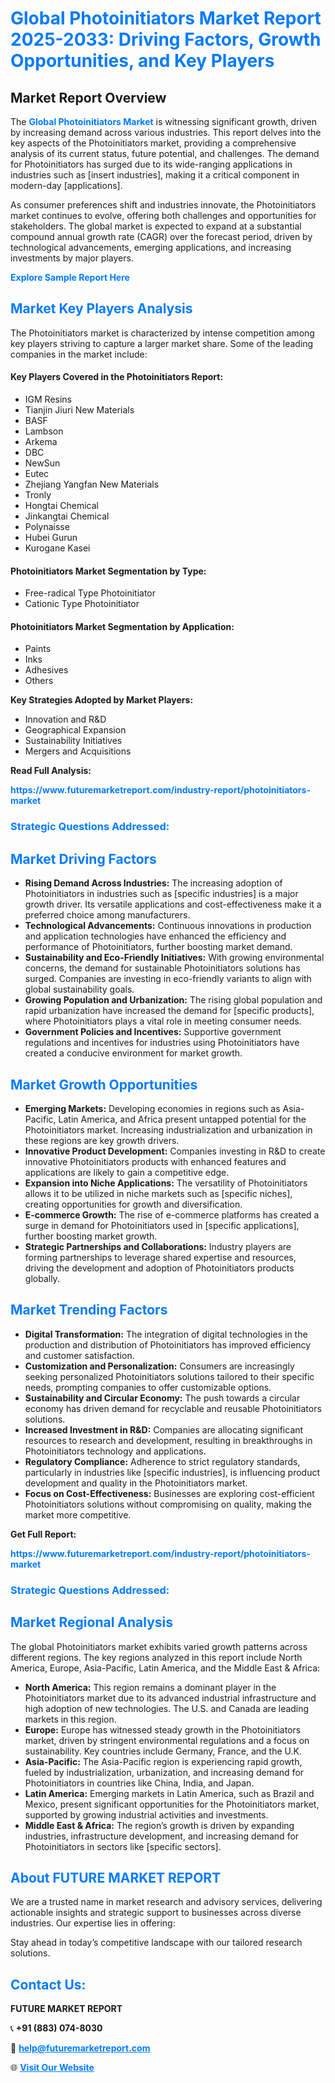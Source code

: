 <h1 style="color: #007BFF;">Global Photoinitiators Market Report 2025-2033: Driving Factors, Growth Opportunities, and Key Players</h1>

<section id="overview">
<h2>Market Report Overview</h2>
<p>The <a href="https://www.futuremarketreport.com/industry-report/photoinitiators-market" style="color: #007BFF; text-decoration: none;"><strong>Global Photoinitiators Market</strong></a> is witnessing significant growth, driven by increasing demand across various industries. This report delves into the key aspects of the Photoinitiators market, providing a comprehensive analysis of its current status, future potential, and challenges. The demand for Photoinitiators has surged due to its wide-ranging applications in industries such as [insert industries], making it a critical component in modern-day [applications].</p>
<p>As consumer preferences shift and industries innovate, the Photoinitiators market continues to evolve, offering both challenges and opportunities for stakeholders. The global market is expected to expand at a substantial compound annual growth rate (CAGR) over the forecast period, driven by technological advancements, emerging applications, and increasing investments by major players.</p>
</section>

<section id="overview">
<p><a href="https://www.futuremarketreport.com/request-sample/reportId=91304" style="color: #007BFF; text-decoration: none;"><strong>Explore Sample Report Here</strong></a></p>
</section>

<section id="key-players">
<h2 style="color: #007BFF;">Market Key Players Analysis</h2>
<p>The Photoinitiators market is characterized by intense competition among key players striving to capture a larger market share. Some of the leading companies in the market include:</p>
<h4>Key Players Covered in the Photoinitiators Report:</h4>
<ul><li>IGM Resins</li><li>Tianjin Jiuri New Materials</li><li>BASF</li><li>Lambson</li><li>Arkema</li><li>DBC</li><li>NewSun</li><li>Eutec</li><li>Zhejiang Yangfan New Materials</li><li>Tronly</li><li>Hongtai Chemical</li><li>Jinkangtai Chemical</li><li>Polynaisse</li><li>Hubei Gurun</li><li>Kurogane Kasei</li></ul>
<h4>Photoinitiators Market Segmentation by Type:</h4>
<ul><li>Free-radical Type Photoinitiator</li><li>Cationic Type Photoinitiator</li></ul>

<h4>Photoinitiators Market Segmentation by Application:</h4>
<ul><li>Paints</li><li>Inks</li><li>Adhesives</li><li>Others</li></ul>
<p><strong>Key Strategies Adopted by Market Players:</strong></p>
<ul>
<li>Innovation and R&D</li>
<li>Geographical Expansion</li>
<li>Sustainability Initiatives</li>
<li>Mergers and Acquisitions</li>
</ul>
</section>

<section>
<p><strong>Read Full Analysis: </strong></p><a href="https://www.futuremarketreport.com/industry-report/photoinitiators-market" style="color: #007BFF; text-decoration: none;"><strong>https://www.futuremarketreport.com/industry-report/photoinitiators-market</strong></a>
<h3 style="color: #007BFF;">Strategic Questions Addressed:</h3>
</section>

<section id="driving-factors">
<h2 style="color: #007BFF;">Market Driving Factors</h2>
<ul>
<li><strong>Rising Demand Across Industries:</strong> The increasing adoption of Photoinitiators in industries such as [specific industries] is a major growth driver. Its versatile applications and cost-effectiveness make it a preferred choice among manufacturers.</li>
<li><strong>Technological Advancements:</strong> Continuous innovations in production and application technologies have enhanced the efficiency and performance of Photoinitiators, further boosting market demand.</li>
<li><strong>Sustainability and Eco-Friendly Initiatives:</strong> With growing environmental concerns, the demand for sustainable Photoinitiators solutions has surged. Companies are investing in eco-friendly variants to align with global sustainability goals.</li>
<li><strong>Growing Population and Urbanization:</strong> The rising global population and rapid urbanization have increased the demand for [specific products], where Photoinitiators plays a vital role in meeting consumer needs.</li>
<li><strong>Government Policies and Incentives:</strong> Supportive government regulations and incentives for industries using Photoinitiators have created a conducive environment for market growth.</li>
</ul>
</section>

<section id="growth-opportunities">
<h2 style="color: #007BFF;">Market Growth Opportunities</h2>
<ul>
<li><strong>Emerging Markets:</strong> Developing economies in regions such as Asia-Pacific, Latin America, and Africa present untapped potential for the Photoinitiators market. Increasing industrialization and urbanization in these regions are key growth drivers.</li>
<li><strong>Innovative Product Development:</strong> Companies investing in R&D to create innovative Photoinitiators products with enhanced features and applications are likely to gain a competitive edge.</li>
<li><strong>Expansion into Niche Applications:</strong> The versatility of Photoinitiators allows it to be utilized in niche markets such as [specific niches], creating opportunities for growth and diversification.</li>
<li><strong>E-commerce Growth:</strong> The rise of e-commerce platforms has created a surge in demand for Photoinitiators used in [specific applications], further boosting market growth.</li>
<li><strong>Strategic Partnerships and Collaborations:</strong> Industry players are forming partnerships to leverage shared expertise and resources, driving the development and adoption of Photoinitiators products globally.</li>
</ul>
</section>

<section id="trending-factors">
<h2 style="color: #007BFF;">Market Trending Factors</h2>
<ul>
<li><strong>Digital Transformation:</strong> The integration of digital technologies in the production and distribution of Photoinitiators has improved efficiency and customer satisfaction.</li>
<li><strong>Customization and Personalization:</strong> Consumers are increasingly seeking personalized Photoinitiators solutions tailored to their specific needs, prompting companies to offer customizable options.</li>
<li><strong>Sustainability and Circular Economy:</strong> The push towards a circular economy has driven demand for recyclable and reusable Photoinitiators solutions.</li>
<li><strong>Increased Investment in R&D:</strong> Companies are allocating significant resources to research and development, resulting in breakthroughs in Photoinitiators technology and applications.</li>
<li><strong>Regulatory Compliance:</strong> Adherence to strict regulatory standards, particularly in industries like [specific industries], is influencing product development and quality in the Photoinitiators market.</li>
<li><strong>Focus on Cost-Effectiveness:</strong> Businesses are exploring cost-efficient Photoinitiators solutions without compromising on quality, making the market more competitive.</li>
</ul>
</section>

<section>
<p><strong>Get Full Report: </strong></p><a href="https://www.futuremarketreport.com/industry-report/photoinitiators-market" style="color: #007BFF; text-decoration: none;"><strong>https://www.futuremarketreport.com/industry-report/photoinitiators-market</strong></a>
<h3 style="color: #007BFF;">Strategic Questions Addressed:</h3>
</section>


<section id="regional-analysis">
<h2 style="color: #007BFF;">Market Regional Analysis</h2>
<p>The global Photoinitiators market exhibits varied growth patterns across different regions. The key regions analyzed in this report include North America, Europe, Asia-Pacific, Latin America, and the Middle East & Africa:</p>
<ul>
<li><strong>North America:</strong> This region remains a dominant player in the Photoinitiators market due to its advanced industrial infrastructure and high adoption of new technologies. The U.S. and Canada are leading markets in this region.</li>
<li><strong>Europe:</strong> Europe has witnessed steady growth in the Photoinitiators market, driven by stringent environmental regulations and a focus on sustainability. Key countries include Germany, France, and the U.K.</li>
<li><strong>Asia-Pacific:</strong> The Asia-Pacific region is experiencing rapid growth, fueled by industrialization, urbanization, and increasing demand for Photoinitiators in countries like China, India, and Japan.</li>
<li><strong>Latin America:</strong> Emerging markets in Latin America, such as Brazil and Mexico, present significant opportunities for the Photoinitiators market, supported by growing industrial activities and investments.</li>
<li><strong>Middle East & Africa:</strong> The region’s growth is driven by expanding industries, infrastructure development, and increasing demand for Photoinitiators in sectors like [specific sectors].</li>
</ul>
</section>

<footer>
<h2 style="color: #007BFF;">About FUTURE MARKET REPORT</h2>
<p>We are a trusted name in market research and advisory services, delivering actionable insights and strategic support to businesses across diverse industries. Our expertise lies in offering:</p>

<p>Stay ahead in today’s competitive landscape with our tailored research solutions.</p>

<h2 style="color: #007BFF;">Contact Us:</h2>
<p><strong>FUTURE MARKET REPORT</strong></p>
<p>📞 <strong>+91 (883) 074-8030</strong></p>
<p>📧 <strong><a href="mailto:help@futuremarketreport.com" style="color: #007BFF;">help@futuremarketreport.com</a></strong></p>
<p>🌐 <strong><a href="https://www.futuremarketreport.com/" style="color: #007BFF;">Visit Our Website</a></strong></p>
</footer>